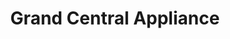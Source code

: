 ---
title: "Grand Central Appliance"
url: /hazleton/grand-central-appliance/
shop: Haushaltsgeräte
---